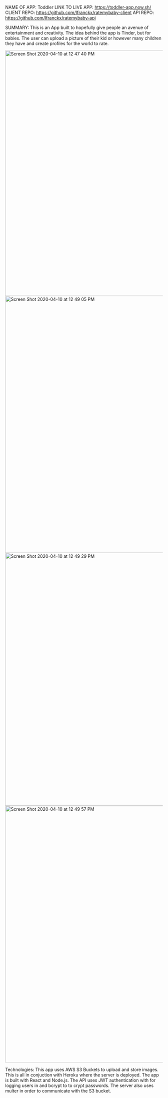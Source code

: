 NAME OF APP: Toddler
LINK TO LIVE APP: https://toddler-app.now.sh/
CLIENT REPO: https://github.com/lfranckx/ratemybaby-client
API REPO: https://github.com/lfranckx/ratemybaby-api

SUMMARY:
This is an App built to hopefully give people an avenue of entertainment and creativity.  The idea behind the app is Tinder, but for babies.  The user can upload a picture of their kid or however many children they have and create profiles for the world to rate. 

<img width="785" alt="Screen Shot 2020-04-10 at 12 47 40 PM" src="https://user-images.githubusercontent.com/52330544/79020062-ad084800-7b2c-11ea-81b1-f44318351a6c.png">
<img width="822" alt="Screen Shot 2020-04-10 at 12 49 05 PM" src="https://user-images.githubusercontent.com/52330544/79020076-b5608300-7b2c-11ea-9be6-eee723b14223.png">
<img width="809" alt="Screen Shot 2020-04-10 at 12 49 29 PM" src="https://user-images.githubusercontent.com/52330544/79020087-bd202780-7b2c-11ea-85f5-f9f574735bbd.png">
<img width="821" alt="Screen Shot 2020-04-10 at 12 49 57 PM" src="https://user-images.githubusercontent.com/52330544/79020096-c3ae9f00-7b2c-11ea-866f-bc1c9a8fd16a.png">


Technologies:
This app uses AWS S3 Buckets to upload and store images.  This is all in conjuction with Heroku where the server is deployed. The app is built with React and Node.js.  The API uses JWT authentication with for logging users in and bcrypt to to crypt passwords.  The server also uses multer in order to communicate with the S3 bucket. 